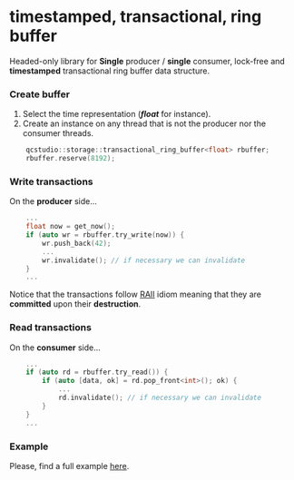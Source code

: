 # timestamped, transactional, ring buffer
Headed-only library for **Single** producer / **single** consumer, lock-free and **timestamped** transactional ring buffer data structure.

### Create buffer 

1. Select the time representation (_**float**_ for instance).
2. Create an instance on any thread that is not the producer nor the consumer threads.

```c++
    qcstudio::storage::transactional_ring_buffer<float> rbuffer;
    rbuffer.reserve(8192);
```

### Write transactions

On the **producer** side...

```c++
    ...
    float now = get_now();
    if (auto wr = rbuffer.try_write(now)) {
        wr.push_back(42);
        ...
        wr.invalidate(); // if necessary we can invalidate
    }
    ...
```

Notice that the transactions follow [RAII](https://en.cppreference.com/w/cpp/language/raii) idiom meaning that they are **committed** upon their **destruction**.

### Read transactions

On the **consumer** side...

```c++
    ...
    if (auto rd = rbuffer.try_read()) { 
        if (auto [data, ok] = rd.pop_front<int>(); ok) {
            ... 
            rd.invalidate(); // if necessary we can invalidate
        }
    }
    ...
```

### Example

Please, find a full example [here](https://github.com/galtza/transactional-ring-buffer/blob/master/example/crc32.cpp).
